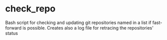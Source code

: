 # check_repo
Bash script for checking and updating git repositories named in a list if fast-forward is possible. Creates also a log file for retracing the repositories' status
